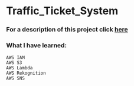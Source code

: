 # Traffic_Ticket_System

### For a description of this project click [here](https://github.com/fxnolimit/Traffic_Ticket_System/blob/master/Description.pdf)

### What I have learned:
  
    AWS IAM
    AWS S3
    AWS Lambda
    AWS Rekognition
    AWS SNS
